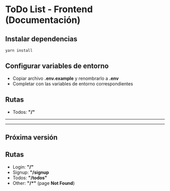 # **ToDo List - Frontend** (Documentación)

## Instalar dependencias
```
yarn install
```

## Configurar variables de entorno
- Copiar archivo __.env.example__ y renombrarlo a __.env__
- Completar con las variables de entorno correspondientes

## Rutas
- Todos: __"/"__

---
---

## __Próxima versión__
## Rutas
- Login: __"/"__
- Signup: __"/signup__
- Todos: __"/todos"__
- Other: __"/*"__ (page __Not Found__)